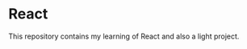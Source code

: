 # React
     
This repository contains my learning of React and also a light project.            
         
          
